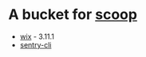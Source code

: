 # A bucket for [scoop](https://github.com/lukesampson/scoop)
* [wix](https://github.com/wixtoolset/wix3) - 3.11.1
* [sentry-cli](https://github.com/getsentry/sentry-cli)
